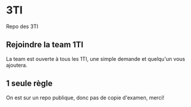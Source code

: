 # 3TI
Repo des 3TI
## Rejoindre la team 1TI
La team est ouverte à tous les 1TI, une simple demande et quelqu'un vous ajoutera.
## 1 seule règle
On est sur un repo publique, donc pas de copie d'examen, merci!
